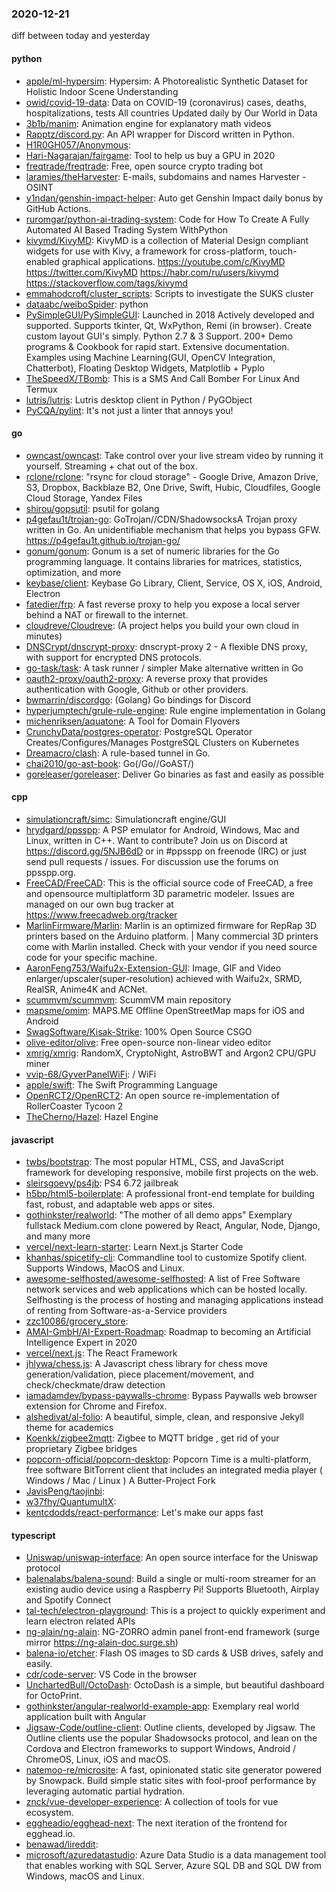 ### 2020-12-21
diff between today and yesterday

#### python
* [apple/ml-hypersim](https://github.com/apple/ml-hypersim): Hypersim: A Photorealistic Synthetic Dataset for Holistic Indoor Scene Understanding
* [owid/covid-19-data](https://github.com/owid/covid-19-data): Data on COVID-19 (coronavirus) cases, deaths, hospitalizations, tests  All countries  Updated daily by Our World in Data
* [3b1b/manim](https://github.com/3b1b/manim): Animation engine for explanatory math videos
* [Rapptz/discord.py](https://github.com/Rapptz/discord.py): An API wrapper for Discord written in Python.
* [H1R0GH057/Anonymous](https://github.com/H1R0GH057/Anonymous): 
* [Hari-Nagarajan/fairgame](https://github.com/Hari-Nagarajan/fairgame): Tool to help us buy a GPU in 2020
* [freqtrade/freqtrade](https://github.com/freqtrade/freqtrade): Free, open source crypto trading bot
* [laramies/theHarvester](https://github.com/laramies/theHarvester): E-mails, subdomains and names Harvester - OSINT
* [y1ndan/genshin-impact-helper](https://github.com/y1ndan/genshin-impact-helper): Auto get Genshin Impact daily bonus by GitHub Actions. 
* [ruromgar/python-ai-trading-system](https://github.com/ruromgar/python-ai-trading-system): Code for How To Create A Fully Automated AI Based Trading System WithPython
* [kivymd/KivyMD](https://github.com/kivymd/KivyMD): KivyMD is a collection of Material Design compliant widgets for use with Kivy, a framework for cross-platform, touch-enabled graphical applications. https://youtube.com/c/KivyMD https://twitter.com/KivyMD https://habr.com/ru/users/kivymd https://stackoverflow.com/tags/kivymd
* [emmahodcroft/cluster_scripts](https://github.com/emmahodcroft/cluster_scripts): Scripts to investigate the SUKS cluster
* [dataabc/weiboSpider](https://github.com/dataabc/weiboSpider): python
* [PySimpleGUI/PySimpleGUI](https://github.com/PySimpleGUI/PySimpleGUI): Launched in 2018 Actively developed and supported. Supports tkinter, Qt, WxPython, Remi (in browser). Create custom layout GUI's simply. Python 2.7 & 3 Support. 200+ Demo programs & Cookbook for rapid start. Extensive documentation. Examples using Machine Learning(GUI, OpenCV Integration, Chatterbot), Floating Desktop Widgets, Matplotlib + Pyplo
* [TheSpeedX/TBomb](https://github.com/TheSpeedX/TBomb): This is a SMS And Call Bomber For Linux And Termux
* [lutris/lutris](https://github.com/lutris/lutris): Lutris desktop client in Python / PyGObject
* [PyCQA/pylint](https://github.com/PyCQA/pylint): It's not just a linter that annoys you!

#### go
* [owncast/owncast](https://github.com/owncast/owncast): Take control over your live stream video by running it yourself. Streaming + chat out of the box.
* [rclone/rclone](https://github.com/rclone/rclone): "rsync for cloud storage" - Google Drive, Amazon Drive, S3, Dropbox, Backblaze B2, One Drive, Swift, Hubic, Cloudfiles, Google Cloud Storage, Yandex Files
* [shirou/gopsutil](https://github.com/shirou/gopsutil): psutil for golang
* [p4gefau1t/trojan-go](https://github.com/p4gefau1t/trojan-go): GoTrojan//CDN/ShadowsocksA Trojan proxy written in Go. An unidentifiable mechanism that helps you bypass GFW. https://p4gefau1t.github.io/trojan-go/
* [gonum/gonum](https://github.com/gonum/gonum): Gonum is a set of numeric libraries for the Go programming language. It contains libraries for matrices, statistics, optimization, and more
* [keybase/client](https://github.com/keybase/client): Keybase Go Library, Client, Service, OS X, iOS, Android, Electron
* [fatedier/frp](https://github.com/fatedier/frp): A fast reverse proxy to help you expose a local server behind a NAT or firewall to the internet.
* [cloudreve/Cloudreve](https://github.com/cloudreve/Cloudreve):  (A project helps you build your own cloud in minutes)
* [DNSCrypt/dnscrypt-proxy](https://github.com/DNSCrypt/dnscrypt-proxy): dnscrypt-proxy 2 - A flexible DNS proxy, with support for encrypted DNS protocols.
* [go-task/task](https://github.com/go-task/task): A task runner / simpler Make alternative written in Go
* [oauth2-proxy/oauth2-proxy](https://github.com/oauth2-proxy/oauth2-proxy): A reverse proxy that provides authentication with Google, Github or other providers.
* [bwmarrin/discordgo](https://github.com/bwmarrin/discordgo): (Golang) Go bindings for Discord
* [hyperjumptech/grule-rule-engine](https://github.com/hyperjumptech/grule-rule-engine): Rule engine implementation in Golang
* [michenriksen/aquatone](https://github.com/michenriksen/aquatone): A Tool for Domain Flyovers
* [CrunchyData/postgres-operator](https://github.com/CrunchyData/postgres-operator): PostgreSQL Operator Creates/Configures/Manages PostgreSQL Clusters on Kubernetes
* [Dreamacro/clash](https://github.com/Dreamacro/clash): A rule-based tunnel in Go.
* [chai2010/go-ast-book](https://github.com/chai2010/go-ast-book):  Go(/Go//GoAST/)
* [goreleaser/goreleaser](https://github.com/goreleaser/goreleaser): Deliver Go binaries as fast and easily as possible

#### cpp
* [simulationcraft/simc](https://github.com/simulationcraft/simc): Simulationcraft engine/GUI
* [hrydgard/ppsspp](https://github.com/hrydgard/ppsspp): A PSP emulator for Android, Windows, Mac and Linux, written in C++. Want to contribute? Join us on Discord at https://discord.gg/5NJB6dD or in #ppsspp on freenode (IRC) or just send pull requests / issues. For discussion use the forums on ppsspp.org.
* [FreeCAD/FreeCAD](https://github.com/FreeCAD/FreeCAD): This is the official source code of FreeCAD, a free and opensource multiplatform 3D parametric modeler. Issues are managed on our own bug tracker at https://www.freecadweb.org/tracker
* [MarlinFirmware/Marlin](https://github.com/MarlinFirmware/Marlin): Marlin is an optimized firmware for RepRap 3D printers based on the Arduino platform. | Many commercial 3D printers come with Marlin installed. Check with your vendor if you need source code for your specific machine.
* [AaronFeng753/Waifu2x-Extension-GUI](https://github.com/AaronFeng753/Waifu2x-Extension-GUI): Image, GIF and Video enlarger/upscaler(super-resolution) achieved with Waifu2x, SRMD, RealSR, Anime4K and ACNet.
* [scummvm/scummvm](https://github.com/scummvm/scummvm): ScummVM main repository
* [mapsme/omim](https://github.com/mapsme/omim):  MAPS.ME  Offline OpenStreetMap maps for iOS and Android
* [SwagSoftware/Kisak-Strike](https://github.com/SwagSoftware/Kisak-Strike): 100% Open Source CSGO
* [olive-editor/olive](https://github.com/olive-editor/olive): Free open-source non-linear video editor
* [xmrig/xmrig](https://github.com/xmrig/xmrig): RandomX, CryptoNight, AstroBWT and Argon2 CPU/GPU miner
* [vvip-68/GyverPanelWiFi](https://github.com/vvip-68/GyverPanelWiFi):   /         WiFi
* [apple/swift](https://github.com/apple/swift): The Swift Programming Language
* [OpenRCT2/OpenRCT2](https://github.com/OpenRCT2/OpenRCT2): An open source re-implementation of RollerCoaster Tycoon 2 
* [TheCherno/Hazel](https://github.com/TheCherno/Hazel): Hazel Engine

#### javascript
* [twbs/bootstrap](https://github.com/twbs/bootstrap): The most popular HTML, CSS, and JavaScript framework for developing responsive, mobile first projects on the web.
* [sleirsgoevy/ps4jb](https://github.com/sleirsgoevy/ps4jb): PS4 6.72 jailbreak
* [h5bp/html5-boilerplate](https://github.com/h5bp/html5-boilerplate): A professional front-end template for building fast, robust, and adaptable web apps or sites.
* [gothinkster/realworld](https://github.com/gothinkster/realworld): "The mother of all demo apps"  Exemplary fullstack Medium.com clone powered by React, Angular, Node, Django, and many more 
* [vercel/next-learn-starter](https://github.com/vercel/next-learn-starter): Learn Next.js Starter Code
* [khanhas/spicetify-cli](https://github.com/khanhas/spicetify-cli): Commandline tool to customize Spotify client. Supports Windows, MacOS and Linux.
* [awesome-selfhosted/awesome-selfhosted](https://github.com/awesome-selfhosted/awesome-selfhosted): A list of Free Software network services and web applications which can be hosted locally. Selfhosting is the process of hosting and managing applications instead of renting from Software-as-a-Service providers
* [zzc10086/grocery_store](https://github.com/zzc10086/grocery_store): 
* [AMAI-GmbH/AI-Expert-Roadmap](https://github.com/AMAI-GmbH/AI-Expert-Roadmap): Roadmap to becoming an Artificial Intelligence Expert in 2020
* [vercel/next.js](https://github.com/vercel/next.js): The React Framework
* [jhlywa/chess.js](https://github.com/jhlywa/chess.js): A Javascript chess library for chess move generation/validation, piece placement/movement, and check/checkmate/draw detection
* [iamadamdev/bypass-paywalls-chrome](https://github.com/iamadamdev/bypass-paywalls-chrome): Bypass Paywalls web browser extension for Chrome and Firefox.
* [alshedivat/al-folio](https://github.com/alshedivat/al-folio): A beautiful, simple, clean, and responsive Jekyll theme for academics
* [Koenkk/zigbee2mqtt](https://github.com/Koenkk/zigbee2mqtt): Zigbee  to MQTT bridge , get rid of your proprietary Zigbee bridges 
* [popcorn-official/popcorn-desktop](https://github.com/popcorn-official/popcorn-desktop): Popcorn Time is a multi-platform, free software BitTorrent client that includes an integrated media player ( Windows / Mac / Linux ) A Butter-Project Fork
* [JavisPeng/taojinbi](https://github.com/JavisPeng/taojinbi): 
* [w37fhy/QuantumultX](https://github.com/w37fhy/QuantumultX): 
* [kentcdodds/react-performance](https://github.com/kentcdodds/react-performance): Let's make our apps fast 

#### typescript
* [Uniswap/uniswap-interface](https://github.com/Uniswap/uniswap-interface):  An open source interface for the Uniswap protocol
* [balenalabs/balena-sound](https://github.com/balenalabs/balena-sound): Build a single or multi-room streamer for an existing audio device using a Raspberry Pi! Supports Bluetooth, Airplay and Spotify Connect
* [tal-tech/electron-playground](https://github.com/tal-tech/electron-playground): This is a project to quickly experiment and learn electron related APIs
* [ng-alain/ng-alain](https://github.com/ng-alain/ng-alain): NG-ZORRO admin panel front-end framework (surge mirror https://ng-alain-doc.surge.sh)
* [balena-io/etcher](https://github.com/balena-io/etcher): Flash OS images to SD cards & USB drives, safely and easily.
* [cdr/code-server](https://github.com/cdr/code-server): VS Code in the browser
* [UnchartedBull/OctoDash](https://github.com/UnchartedBull/OctoDash): OctoDash is a simple, but beautiful dashboard for OctoPrint.
* [gothinkster/angular-realworld-example-app](https://github.com/gothinkster/angular-realworld-example-app): Exemplary real world application built with Angular
* [Jigsaw-Code/outline-client](https://github.com/Jigsaw-Code/outline-client): Outline clients, developed by Jigsaw. The Outline clients use the popular Shadowsocks protocol, and lean on the Cordova and Electron frameworks to support Windows, Android / ChromeOS, Linux, iOS and macOS.
* [natemoo-re/microsite](https://github.com/natemoo-re/microsite): A fast, opinionated static site generator powered by Snowpack. Build simple static sites with fool-proof performance by leveraging automatic partial hydration.
* [znck/vue-developer-experience](https://github.com/znck/vue-developer-experience): A collection of tools for vue ecosystem.
* [eggheadio/egghead-next](https://github.com/eggheadio/egghead-next): The next iteration of the frontend for egghead.io.
* [benawad/lireddit](https://github.com/benawad/lireddit): 
* [microsoft/azuredatastudio](https://github.com/microsoft/azuredatastudio): Azure Data Studio is a data management tool that enables working with SQL Server, Azure SQL DB and SQL DW from Windows, macOS and Linux.
